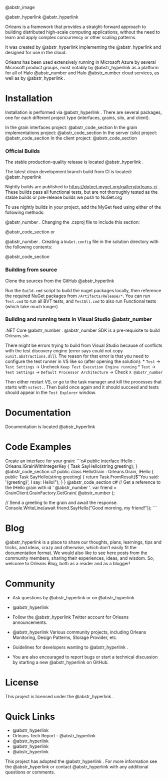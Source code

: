 @abstr_image 

@abstr_hyperlink @abstr_hyperlink 

Orleans is a framework that provides a straight-forward approach to building distributed high-scale computing applications, without the need to learn and apply complex concurrency or other scaling patterns. 

It was created by @abstr_hyperlink implementing the @abstr_hyperlink and designed for use in the cloud. 

Orleans has been used extensively running in Microsoft Azure by several Microsoft product groups, most notably by @abstr_hyperlink as a platform for all of Halo @abstr_number and Halo @abstr_number cloud services, as well as by @abstr_hyperlink .

# Installation

Installation is performed via @abstr_hyperlink . There are several packages, one for each different project type (interfaces, grains, silo, and client).

In the grain interfaces project: @abstr_code_section In the grain implementations project: @abstr_code_section In the server (silo) project: @abstr_code_section In the client project: @abstr_code_section 

### Official Builds

The stable production-quality release is located @abstr_hyperlink .

The latest clean development branch build from CI is located: @abstr_hyperlink 

Nightly builds are published to https://dotnet.myget.org/gallery/orleans-ci . These builds pass all functional tests, but are not thoroughly tested as the stable builds or pre-release builds we push to NuGet.org

To use nightly builds in your project, add the MyGet feed using either of the following methods:

@abstr_number . Changing the .csproj file to include this section:

@abstr_code_section or

@abstr_number . Creating a `NuGet.config` file in the solution directory with the following contents:

@abstr_code_section 

### Building from source

Clone the sources from the GitHub @abstr_hyperlink 

Run the `Build.cmd` script to build the nuget packages locally, then reference the required NuGet packages from `/Artifacts/Release/*`. You can run `Test.cmd` to run all BVT tests, and `TestAll.cmd` to also run Functional tests (which take much longer)

### Building and running tests in Visual Studio @abstr_number

.NET Core @abstr_number . @abstr_number SDK is a pre-requisite to build Orleans.sln.

There might be errors trying to build from Visual Studio because of conflicts with the test discovery engine (error says could not copy `xunit.abstractions.dll`). The reason for that error is that you need to configure the test runner in VS like so (after opening the solution): * `Test` -> `Test Settings` -> Uncheck `Keep Test Execution Engine running` * `Test` -> `Test Settings` -> `Default Processor Architecture` -> Check `X @abstr_number`

Then either restart VS, or go to the task manager and kill the processes that starts with `vstest.`. Then build once again and it should succeed and tests should appear in the `Test Explorer` window.

# Documentation

Documentation is located @abstr_hyperlink 

# Code Examples

Create an interface for your grain: ```c# public interface IHello : Orleans.IGrainWithIntegerKey { Task SayHello(string greeting); } @abstr_code_section c# public class HelloGrain : Orleans.Grain, IHello { public Task SayHello(string greeting) { return Task.FromResult($"You said: '{greeting}', I say: Hello!"); } } @abstr_code_section c# // Get a reference to the IHello grain with id ' @abstr_number '. var friend = GrainClient.GrainFactory.GetGrain( @abstr_number );

// Send a greeting to the grain and await the response. Console.WriteLine(await friend.SayHello("Good morning, my friend!")); ```

# Blog

@abstr_hyperlink is a place to share our thoughts, plans, learnings, tips and tricks, and ideas, crazy and otherwise, which don’t easily fit the documentation format. We would also like to see here posts from the community members, sharing their experiences, ideas, and wisdom. So, welcome to Orleans Blog, both as a reader and as a blogger!

# Community

  * Ask questions by @abstr_hyperlink or on @abstr_hyperlink 

  * @abstr_hyperlink 

  * Follow the @abstr_hyperlink Twitter account for Orleans announcements.

  * @abstr_hyperlink Various community projects, including Orleans Monitoring, Design Patterns, Storage Provider, etc.

  * Guidelines for developers wanting to @abstr_hyperlink .

  * You are also encouraged to report bugs or start a technical discussion by starting a new @abstr_hyperlink on GitHub.




# License

This project is licensed under the @abstr_hyperlink .

# Quick Links

  * @abstr_hyperlink 
  * Orleans Tech Report - @abstr_hyperlink 
  * @abstr_hyperlink 
  * @abstr_hyperlink 
  * @abstr_hyperlink 



This project has adopted the @abstr_hyperlink . For more information see the @abstr_hyperlink or contact @abstr_hyperlink with any additional questions or comments.
